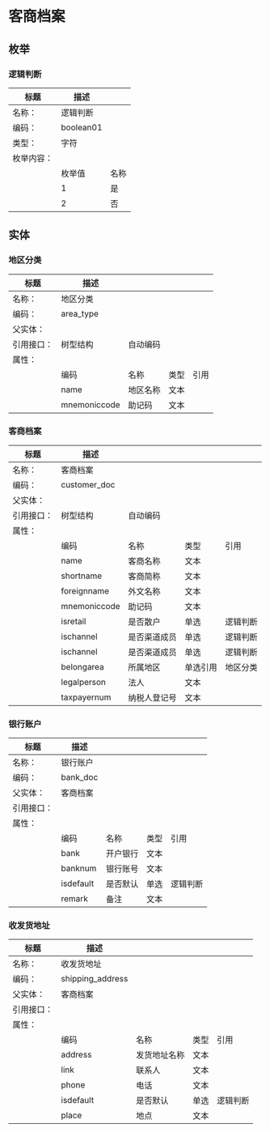 # 客商档案

<a name="56975625"></a>
## 枚举


<a name="a438df85"></a>
### 逻辑判断



| 标题 | 描述 |  |
| --- | --- | --- |
| 名称： | 逻辑判断 |  |
| 编码： | boolean01 |  |
| 类型： | 字符 |  |
| 枚举内容： |  |  |
|  | 枚举值 | 名称 |
|  | 1 | 是 |
|  | 2 | 否 |

<a name="808e5669"></a>
## 实体


<a name="f972886e"></a>
### 地区分类



| 标题 | 描述 |  |  |  |
| --- | --- | --- | --- | --- |
| 名称： | 地区分类 |  |  |  |
| 编码： | area_type |  |  |  |
| 父实体： |  |  |  |  |
| 引用接口： | 树型结构 | 自动编码 |  |  |
| 属性： |  |  |  |  |
|  | 编码 | 名称 | 类型 | 引用 |
|  | name | 地区名称 | 文本 |  |
|  | mnemoniccode | 助记码 | 文本 |  |



<a name="4c17f8aa"></a>
### 客商档案



| 标题 | 描述 |  |  |  |
| --- | --- | --- | --- | --- |
| 名称： | 客商档案 |  |  |  |
| 编码： | customer_doc |  |  |  |
| 父实体： |  |  |  |  |
| 引用接口： | 树型结构 | 自动编码 |  |  |
| 属性： |  |  |  |  |
|  | 编码 | 名称 | 类型 | 引用 |
|  | name | 客商名称 | 文本 |  |
|  | shortname | 客商简称 | 文本 |  |
|  | foreignname | 外文名称 | 文本 |  |
|  | mnemoniccode | 助记码 | 文本 |  |
|  | isretail | 是否散户 | 单选 | 逻辑判断 |
|  | ischannel | 是否渠道成员 | 单选 | 逻辑判断 |
|  | ischannel | 是否渠道成员 | 单选 | 逻辑判断 |
|  | belongarea | 所属地区 | 单选引用 | 地区分类 |
|  | legalperson | 法人 | 文本 |  |
|  | taxpayernum | 纳税人登记号 | 文本 |  |



<a name="c85e1dcc"></a>
### 银行账户



| 标题 | 描述 |  |  |  |
| --- | --- | --- | --- | --- |
| 名称： | 银行账户 |  |  |  |
| 编码： | bank_doc |  |  |  |
| 父实体： | 客商档案 |  |  |  |
| 引用接口： |  |  |  |  |
| 属性： |  |  |  |  |
|  | 编码 | 名称 | 类型 | 引用 |
|  | bank | 开户银行 | 文本 |  |
|  | banknum | 银行账号 | 文本 |  |
|  | isdefault | 是否默认 | 单选 | 逻辑判断 |
|  | remark | 备注 | 文本 |  |



<a name="58238496"></a>
### 收发货地址



| 标题 | 描述 |  |  |  |
| --- | --- | --- | --- | --- |
| 名称： | 收发货地址 |  |  |  |
| 编码： | shipping_address |  |  |  |
| 父实体： | 客商档案 |  |  |  |
| 引用接口： |  |  |  |  |
| 属性： |  |  |  |  |
|  | 编码 | 名称 | 类型 | 引用 |
|  | address | 发货地址名称 | 文本 |  |
|  | link | 联系人 | 文本 |  |
|  | phone | 电话 | 文本 |  |
|  | isdefault | 是否默认 | 单选 | 逻辑判断 |
|  | place | 地点 | 文本 |  |

